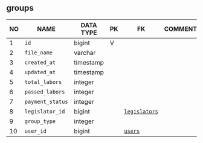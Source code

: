 
groups
----------------------------


NO | NAME | DATA TYPE | PK | FK | COMMENTS
---|------|-----------|----|----|-------------------
1|`id` | bigint | V |  | 
2|`file_name` | varchar |  |  | 
3|`created_at` | timestamp |  |  | 
4|`updated_at` | timestamp |  |  | 
5|`total_labors` | integer |  |  | 
6|`passed_labors` | integer |  |  | 
7|`payment_status` | integer |  |  | 
8|`legislator_id` | bigint |  | [`legislators`](legislators.md) | 
9|`group_type` | integer |  |  | 
10|`user_id` | bigint |  | [`users`](users.md) | 
